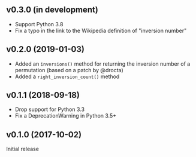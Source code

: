 v0.3.0 (in development)
-----------------------
- Support Python 3.8
- Fix a typo in the link to the Wikipedia definition of "inversion number"

v0.2.0 (2019-01-03)
-------------------
- Added an `inversions()` method for returning the inversion number of a
  permutation (based on a patch by @drocta)
- Added a `right_inversion_count()` method

v0.1.1 (2018-09-18)
-------------------
- Drop support for Python 3.3
- Fix a DeprecationWarning in Python 3.5+

v0.1.0 (2017-10-02)
-------------------
Initial release
